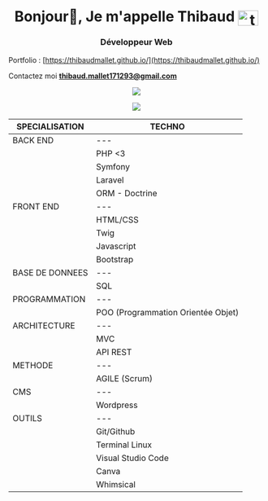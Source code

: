 <h1 align="center">Bonjour👋, Je m'appelle Thibaud <a href="https://linkedin.com/in/thibaudmallet/" target="blank"><img align="center" src="https://raw.githubusercontent.com/rahuldkjain/github-profile-readme-generator/master/src/images/icons/Social/linked-in-alt.svg" alt="thibaud mallet" height="30" width="40" /></a></h1>
<h3 align="center">Développeur Web</h3>

Portfolio : [https://thibaudmallet.github.io/](https://thibaudmallet.github.io/)

Contactez moi **thibaud.mallet171293@gmail.com**

<p align="center">
  <img src="https://streak-stats.demolab.com?user=ThibaudMallet&theme=tokyonight" />
</p>

<p align="center">
  <img src="https://github-readme-stats.vercel.app/api/top-langs/?username=ThibaudMallet&theme=tokyonight" />
</p>

<div align="center">

| SPECIALISATION  | TECHNO                             |
| --------------- | ---------------------------------- |
| BACK END        | ---                                |
|                 | PHP <3                             |
|                 | Symfony                            |
|                 | Laravel                            |
|                 | ORM - Doctrine                     |                    
| FRONT END       | ---                                |
|                 | HTML/CSS                           |
|                 | Twig                               |
|                 | Javascript                         |
|                 | Bootstrap                          |
| BASE DE DONNEES | ---                                |
|                 | SQL                                |
| PROGRAMMATION   | ---                                |
|                 | POO (Programmation Orientée Objet) |   
| ARCHITECTURE    | ---                                |
|                 | MVC                                |
|                 | API REST                           |
| METHODE         | ---                                |
|                 | AGILE (Scrum)                      |
| CMS             | ---                                |
|                 | Wordpress                          |                      
| OUTILS          | ---                                |
|                 | Git/Github                         |
|                 | Terminal Linux                     |
|                 | Visual Studio Code                 |
|                 | Canva                              |
|                 | Whimsical                          |

</div>

